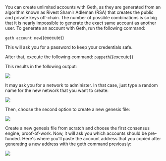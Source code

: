 You can create unlimited accounts with Geth, as they are generated from an algorithm known as Rivest Shamir Adleman (RSA) that creates the public and private keys off-chain. The number of possible combinations is so big that it is nearly impossible to generate the exact same account as another user. To generate an account with Geth, run the following command:

`geth account new`{{execute}}

This will ask you for a password to keep your credentials safe. 

After that, execute the following command:
`puppeth`{{execute}}

This results in the following output:

![](https://github.com/fenago/katacoda-scenarios/raw/master/mastering-ethereum/ethereum-private-network/steps/3/cli.JPG)


It may ask you for a network to administer. In that case, just type a random name for the new network that you want to create:

![](https://github.com/fenago/katacoda-scenarios/raw/master/mastering-ethereum/ethereum-private-network/steps/3/genesis.JPG)


Then, choose the second option to create a new genesis file:

![](https://github.com/fenago/katacoda-scenarios/raw/master/mastering-ethereum/ethereum-private-network/steps/3/genesis.JPG)

Create a new genesis file from scratch and choose the first consensus engine, proof-of-work.
Now, it will ask you which accounts should be pre-funded. Here's where you'll paste the account address that you copied after generating a new address with the geth command previously:

![](https://github.com/fenago/katacoda-scenarios/raw/master/mastering-ethereum/ethereum-private-network/steps/3/fund.JPG)
